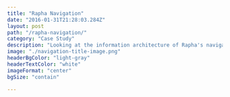 ```yaml
---
title: "Rapha Navigation"
date: "2016-01-31T21:28:03.284Z"
layout: post
path: "/rapha-navigation/"
category: "Case Study"
description: "Looking at the information architecture of Rapha's navigation and designing a new structure which could include content and commerce."
image: "./navigation-title-image.png"
headerBgColor: "light-gray"
headerTextColor: "white"
imageFormat: "center"
bgSize: "contain"

---
```


